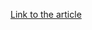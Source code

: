 [Link to the article](https://research.openanalysis.net/danabot/loader/delphi/2023/12/04/danabot.html)
